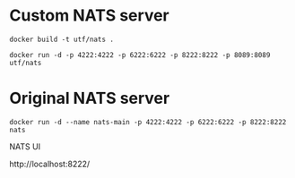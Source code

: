 # Custom NATS server

`docker build -t utf/nats .`

`docker run -d -p 4222:4222 -p 6222:6222 -p 8222:8222 -p 8089:8089 utf/nats`


# Original NATS server

`docker run -d --name nats-main -p 4222:4222 -p 6222:6222 -p 8222:8222 nats`

NATS UI

http://localhost:8222/


